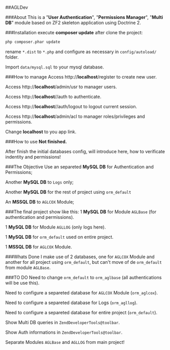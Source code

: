 ##AGLDev

###About
This is a "<b>User Authentication</b>", "<b>Permissions Manager</b>", "<b>Multi DB</b>" module based on ZF2 skeleton application using Doctrine 2.

###Installation
execute <b>composer update</b> after clone the project:
```sh
php composer.phar update
```

rename `*.dist` to `*.php` and configure as necessary in `config/autoload/` folder.

Import `data/mysql.sql` to your mysql database.

###How to manage
Access http://<b>localhost</b>/register to create new user.

Access http://<b>localhost</b>/admin/usr to manager users.

Access http://<b>localhost</b>//auth to authenticate.

Access http://<b>localhost</b>//auth/logout to logout current session.

Access http://<b>localhost</b>/admin/acl to manager roles/privileges and permissions.

Change <b>localhost</b> to you app link.

###How to use
<b>Not finished.</b>

After finish the initial databases config, will introduce here, how to verificate indentity and permissions! 

###The Objective
Use an separeted <b>MySQL DB</b> for Authentication and Permissions;

Another <b>MySQL DB</b> to `Logs` only;

Another <b>MySQL DB</b> for the rest of project using `orm_default`

An <b>MSSQL DB</b> to `AGLCOX` Module;

###The final project show like this:
1 <b>MySQL DB</b> for Module `AGLBase` (for authentication and permissions).

1 <b>MySQL DB</b> for Module `AGLLOG` (only logs here).

1 <b>MySQL DB</b> for `orm_default` used on entire project.

1 <b>MSSQL DB</b> for `AGLCOX` Module.

###Whats Done
I make use of 2 databases, one for `AGLCOX` Module and another for all project using `orm_default`, but can't move of de `orm_default` from module `AGLBase`.

###TO DO
Need to change `orm_default` to `orm_aglbase` (all authentications will be use this).

Need to configure a separeted database for `AGLCOX` Module (`orm_aglcox`).

Need to configure a separeted database for Logs (`orm_agllog`).

Need to configure a separeted database for entire project (`orm_default`).

Show Multi DB queries in `ZendDeveloperTools@toolbar`.

Show Auth informations in `ZendDeveloperTools@toolbar`.

Separate Modules `AGLBase` and `AGLLOG` from main project!